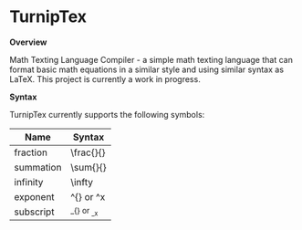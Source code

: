 # TurnipTex
**Overview**

Math Texting Language Compiler - a simple math texting language that can format basic math equations in a similar style and using similar syntax as LaTeX. This project is currently a work in progress.

**Syntax**

TurnipTex currently supports the following symbols:

| Name| Syntax |
|---|---|
| fraction | \frac{}{} |
| summation | \sum{}{} |
| infinity | \infty |
| exponent | <expr>^{} or <expr>^x |
| subscript | <sub>_{} or <sub>_x |
